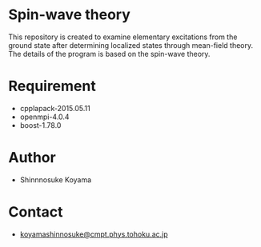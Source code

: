 # Spin-wave theory
This repository is created to examine elementary excitations from the ground state after determining localized states through mean-field theory.
The details of the program is based on the spin-wave theory.

# Requirement
* cpplapack-2015.05.11
* openmpi-4.0.4
* boost-1.78.0
 
# Author
* Shinnnosuke Koyama

# Contact 
* koyamashinnosuke@cmpt.phys.tohoku.ac.jp
